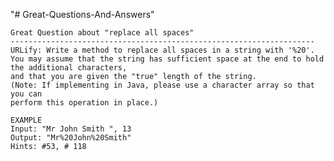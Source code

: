 "# Great-Questions-And-Answers" 
	
	Great Question about "replace all spaces"
	--------------------------------------------------------------------
	URLify: Write a method to replace all spaces in a string with '%20'.
	You may assume that the string has sufficient space at the end to hold
	the additional characters,
	and that you are given the "true" length of the string.
	(Note: If implementing in Java, please use a character array so that you can
	perform this operation in place.) 

	EXAMPLE
	Input: "Mr John Smith ", 13
	Output: "Mr%20John%20Smith"
	Hints: #53, # 118